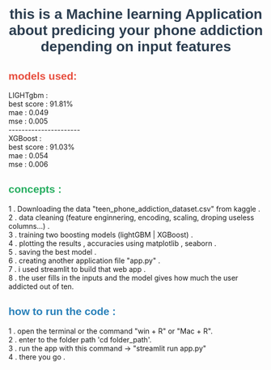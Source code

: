 <h1 style="color:#2c3e50; text-align:center; font-family:Arial, sans-serif;">
  this is a Machine learning Application about predicing your phone addiction depending on input features
</h1>

<h2 style="color:#e74c3c; font-family:Verdana, sans-serif;">models used:</h2>
<p>
  LIGHTgbm : <br>
  best score : 91.81%<br>
  mae : 0.049<br>
  mse : 0.005<br>
----------------------<br>
  XGBoost : <br>
  best score : 91.03%<br>
  mae : 0.054<br>
  mse : 0.006<br>
</p>

<h2 style="color:#27ae60; font-family:Verdana, sans-serif;">concepts :</h2>
<p>
  1 . Downloading the data "teen_phone_addiction_dataset.csv" from kaggle . <br>
  2 . data cleaning (feature enginnering, encoding, scaling, droping useless columns...) .<br>
  3 . training two boosting models (lightGBM | XGBoost) . <br>
  4 . plotting the results , accuracies using matplotlib , seaborn .<br>
  5 . saving the best model .<br>
  6 . creating another application file "app.py" .<br>
  7 . i used streamlit to build that web app . <br>
  8 . the user fills in the inputs and the model gives how much the user addicted out of ten.<br>
</p>

<h2 style="color:#2980b9; font-family:Verdana, sans-serif;">how to run the code :</h2>
<p>
  1 . open the terminal or the command "win + R" or "Mac + R".<br>
  2 . enter to the folder path 'cd folder_path'.<br>
  3 . run the app with this command -> "streamlit run app.py"<br>
  4 . there you go .
</p>
